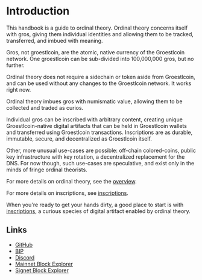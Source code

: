 Introduction
============

This handbook is a guide to ordinal theory. Ordinal theory concerns itself with
gros, giving them individual identities and allowing them to be tracked,
transferred, and imbued with meaning.

Gros, not groestlcoin, are the atomic, native currency of the Groestlcoin network.
One groestlcoin can be sub-divided into 100,000,000 gros, but no further.

Ordinal theory does not require a sidechain or token aside from Groestlcoin, and
can be used without any changes to the Groestlcoin network. It works right now.

Ordinal theory imbues gros with numismatic value, allowing them to be
collected and traded as curios.

Individual gros can be inscribed with arbitrary content, creating unique
Groestlcoin-native digital artifacts that can be held in Groestlcoin wallets and
transferred using Groestlcoin transactions. Inscriptions are as durable, immutable,
secure, and decentralized as Groestlcoin itself.

Other, more unusual use-cases are possible: off-chain colored-coins, public key
infrastructure with key rotation, a decentralized replacement for the DNS. For
now though, such use-cases are speculative, and exist only in the minds of
fringe ordinal theorists.

For more details on ordinal theory, see the [overview](overview.md).

For more details on inscriptions, see [inscriptions](inscriptions.md).

When you're ready to get your hands dirty, a good place to start is with
[inscriptions](guides/inscriptions.md), a curious species of digital artifact
enabled by ordinal theory.

Links
-----

- [GitHub](https://github.com/Groestlcoin/ord-groestlcoin/)
- [BIP](https://github.com/Groestlcoin/ord-groestlcoin/blob/master/bip.mediawiki)
- [Discord](https://discord.gg/vCKxQBz)
- [Mainnet Block Explorer](https://ordinals.groestlcoin.org)
- [Signet Block Explorer](https://ordinals-signet.groestlcoin.org)
